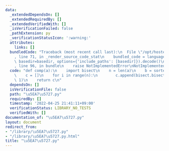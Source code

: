 ```yaml
---
data:
  _extendedDependsOn: []
  _extendedRequiredBy: []
  _extendedVerifiedWith: []
  _isVerificationFailed: false
  _pathExtension: py
  _verificationStatusIcon: ':warning:'
  attributes:
    links: []
  bundledCode: "Traceback (most recent call last):\n  File \"/opt/hostedtoolcache/Python/3.10.8/x64/lib/python3.10/site-packages/onlinejudge_verify/documentation/build.py\"\
    , line 71, in _render_source_code_stat\n    bundled_code = language.bundle(stat.path,\
    \ basedir=basedir, options={'include_paths': [basedir]}).decode()\n  File \"/opt/hostedtoolcache/Python/3.10.8/x64/lib/python3.10/site-packages/onlinejudge_verify/languages/python.py\"\
    , line 96, in bundle\n    raise NotImplementedError\nNotImplementedError\n"
  code: "def comp(a):\n    import bisect\n    n = len(a)\n    b = sorted(list(set(a)))\n\
    \    c = []\n    for i in range(n):\n        c.append(bisect.bisect(b, a[i]) -\
    \ 1)\n    return c\n"
  dependsOn: []
  isVerificationFile: false
  path: "\u5EA7\u5727.py"
  requiredBy: []
  timestamp: '2022-04-25 21:41:11+09:00'
  verificationStatus: LIBRARY_NO_TESTS
  verifiedWith: []
documentation_of: "\u5EA7\u5727.py"
layout: document
redirect_from:
- "/library/\u5EA7\u5727.py"
- "/library/\u5EA7\u5727.py.html"
title: "\u5EA7\u5727.py"
---
```

